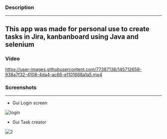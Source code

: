### Description
---------------------------------------------------------------------------------------------
This app was made for personal use to create tasks in Jira, kanbanboard using Java and selenium
-----------------------------------------------------------------------------------------------
### Video

https://user-images.githubusercontent.com/77387138/145712658-938a7f32-4108-4da4-ac66-e1101668a1a5.mp4

### Screenshots
--------------------------------------------------------------------------------------------------------------
- Gui Login screen

![login](https://user-images.githubusercontent.com/77387138/145712842-dd17ea8c-148f-4968-8bd3-1ab25d65e492.JPG)

- Gui Task creator

![2](https://user-images.githubusercontent.com/77387138/143566302-06debaf7-3afe-47fa-a038-2036b95d2286.JPG)
